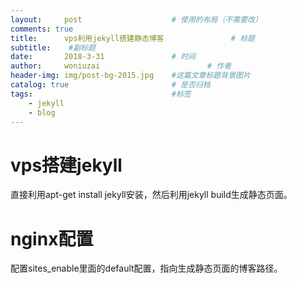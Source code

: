 ```yaml
---
layout:     post   				    # 使用的布局（不需要改）
comments: true
title:		vps利用jekyll搭建静态博客 				# 标题 
subtitle:    #副标题
date:       2018-3-31 				# 时间
author:     woniuzai						# 作者
header-img: img/post-bg-2015.jpg 	#这篇文章标题背景图片
catalog: true 						# 是否归档
tags:								#标签
    - jekyll
    - blog
---
```


# vps搭建jekyll
直接利用apt-get install jekyll安装，然后利用jekyll build生成静态页面。

# nginx配置
配置sites_enable里面的default配置，指向生成静态页面的博客路径。




